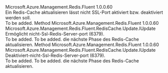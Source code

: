 <Type Name="IWithNonSslPort" FullName="Microsoft.Azure.Management.Redis.Fluent.RedisCache.Update.IWithNonSslPort">
  <TypeSignature Language="C#" Value="public interface IWithNonSslPort" />
  <TypeSignature Language="ILAsm" Value=".class public interface auto ansi abstract IWithNonSslPort" />
  <TypeSignature Language="DocId" Value="T:Microsoft.Azure.Management.Redis.Fluent.RedisCache.Update.IWithNonSslPort" />
  <TypeSignature Language="VB.NET" Value="Public Interface IWithNonSslPort" />
  <TypeSignature Language="F#" Value="type IWithNonSslPort = interface" />
  <AssemblyInfo>
    <AssemblyName>Microsoft.Azure.Management.Redis.Fluent</AssemblyName>
    <AssemblyVersion>1.0.0.60</AssemblyVersion>
  </AssemblyInfo>
  <Interfaces />
  <Docs>
    <summary>
            Ein Redis-Cache aktualisieren lässt nicht SSL-Port aktiviert bzw. deaktiviert werden soll.
            </summary>
    <remarks>To be added.</remarks>
  </Docs>
  <Members>
    <Member MemberName="WithNonSslPort">
      <MemberSignature Language="C#" Value="public Microsoft.Azure.Management.Redis.Fluent.RedisCache.Update.IUpdate WithNonSslPort ();" />
      <MemberSignature Language="ILAsm" Value=".method public hidebysig newslot virtual instance class Microsoft.Azure.Management.Redis.Fluent.RedisCache.Update.IUpdate WithNonSslPort() cil managed" />
      <MemberSignature Language="DocId" Value="M:Microsoft.Azure.Management.Redis.Fluent.RedisCache.Update.IWithNonSslPort.WithNonSslPort" />
      <MemberSignature Language="VB.NET" Value="Public Function WithNonSslPort () As IUpdate" />
      <MemberSignature Language="F#" Value="abstract member WithNonSslPort : unit -&gt; Microsoft.Azure.Management.Redis.Fluent.RedisCache.Update.IUpdate" Usage="iWithNonSslPort.WithNonSslPort " />
      <MemberType>Method</MemberType>
      <AssemblyInfo>
        <AssemblyName>Microsoft.Azure.Management.Redis.Fluent</AssemblyName>
        <AssemblyVersion>1.0.0.60</AssemblyVersion>
      </AssemblyInfo>
      <ReturnValue>
        <ReturnType>Microsoft.Azure.Management.Redis.Fluent.RedisCache.Update.IUpdate</ReturnType>
      </ReturnValue>
      <Parameters />
      <Docs>
        <summary>
            Ermöglicht nicht-Ssl-Redis-Server-port (6379).
            </summary>
        <returns>To be added.</returns>
        <remarks>To be added.</remarks>
        <return>die nächste Phase des Redis-Cache aktualisieren.</return>
      </Docs>
    </Member>
    <Member MemberName="WithoutNonSslPort">
      <MemberSignature Language="C#" Value="public Microsoft.Azure.Management.Redis.Fluent.RedisCache.Update.IUpdate WithoutNonSslPort ();" />
      <MemberSignature Language="ILAsm" Value=".method public hidebysig newslot virtual instance class Microsoft.Azure.Management.Redis.Fluent.RedisCache.Update.IUpdate WithoutNonSslPort() cil managed" />
      <MemberSignature Language="DocId" Value="M:Microsoft.Azure.Management.Redis.Fluent.RedisCache.Update.IWithNonSslPort.WithoutNonSslPort" />
      <MemberSignature Language="VB.NET" Value="Public Function WithoutNonSslPort () As IUpdate" />
      <MemberSignature Language="F#" Value="abstract member WithoutNonSslPort : unit -&gt; Microsoft.Azure.Management.Redis.Fluent.RedisCache.Update.IUpdate" Usage="iWithNonSslPort.WithoutNonSslPort " />
      <MemberType>Method</MemberType>
      <AssemblyInfo>
        <AssemblyName>Microsoft.Azure.Management.Redis.Fluent</AssemblyName>
        <AssemblyVersion>1.0.0.60</AssemblyVersion>
      </AssemblyInfo>
      <ReturnValue>
        <ReturnType>Microsoft.Azure.Management.Redis.Fluent.RedisCache.Update.IUpdate</ReturnType>
      </ReturnValue>
      <Parameters />
      <Docs>
        <summary>
            Deaktiviert-nicht-Ssl-Redis-Server-port (6379).
            </summary>
        <returns>To be added.</returns>
        <remarks>To be added.</remarks>
        <return>die nächste Phase des Redis-Cache aktualisieren.</return>
      </Docs>
    </Member>
  </Members>
</Type>